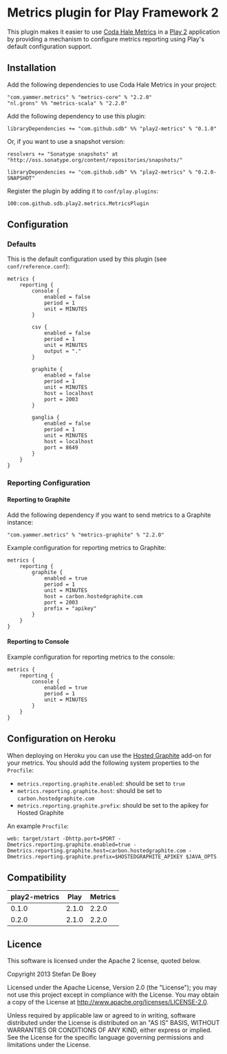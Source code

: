 # Metrics plugin for Play Framework 2

This plugin makes it easier to use [Coda Hale Metrics](http://metrics.codahale.com) in a [Play 2](http://www.playframework.com) application by
providing a mechanism to configure metrics reporting using Play's default configuration support.

## Installation

Add the following dependencies to use Coda Hale Metrics in your project:

    "com.yammer.metrics" % "metrics-core" % "2.2.0"
    "nl.grons" %% "metrics-scala" % "2.2.0"

Add the following dependency to use this plugin:

    libraryDependencies += "com.github.sdb" %% "play2-metrics" % "0.1.0"

Or, if you want to use a snapshot version:

    resolvers += "Sonatype snapshots" at "http://oss.sonatype.org/content/repositories/snapshots/"

    libraryDependencies += "com.github.sdb" %% "play2-metrics" % "0.2.0-SNAPSHOT"

Register the plugin by adding it to `conf/play.plugins`:

    100:com.github.sdb.play2.metrics.MetricsPlugin

## Configuration

### Defaults

This is the default configuration used by this plugin (see `conf/reference.conf`):

    metrics {
        reporting {
            console {
                enabled = false
                period = 1
                unit = MINUTES
            }

            csv {
                enabled = false
                period = 1
                unit = MINUTES
                output = "."
            }

            graphite {
                enabled = false
                period = 1
                unit = MINUTES
                host = localhost
                port = 2003
            }

            ganglia {
                enabled = false
                period = 1
                unit = MINUTES
                host = localhost
                port = 8649
            }
        }
    }

### Reporting Configuration

#### Reporting to Graphite

Add the following dependency if you want to send metrics to a Graphite instance:

    "com.yammer.metrics" % "metrics-graphite" % "2.2.0"

Example configuration for reporting metrics to Graphite:

    metrics {
        reporting {
            graphite {
                enabled = true
                period = 1
                unit = MINUTES
                host = carbon.hostedgraphite.com
                port = 2003
                prefix = "apikey"
            }
        }
    }

#### Reporting to Console

Example configuration for reporting metrics to the console:

    metrics {
        reporting {
            console {
                enabled = true
                period = 1
                unit = MINUTES
            }
        }
    }

## Configuration on Heroku

When deploying on Heroku you can use the [Hosted Graphite](https://addons.heroku.com/hostedgraphite) add-on for your metrics.
You should add the following system properties to the `Procfile`:

* `metrics.reporting.graphite.enabled`: should be set to `true`
* `metrics.reporting.graphite.host`: should be set to `carbon.hostedgraphite.com`
* `metrics.reporting.graphite.prefix`: should be set to the apikey for Hosted Graphite

An example `Procfile`:

    web: target/start -Dhttp.port=$PORT -Dmetrics.reporting.graphite.enabled=true -Dmetrics.reporting.graphite.host=carbon.hostedgraphite.com -Dmetrics.reporting.graphite.prefix=$HOSTEDGRAPHITE_APIKEY $JAVA_OPTS

## Compatibility

| play2-metrics | Play        | Metrics   |
| ------------- | ----------- | --------- |
| 0.1.0         | 2.1.0       | 2.2.0     |
| 0.2.0         | 2.1.0       | 2.2.0     |

## Licence

This software is licensed under the Apache 2 license, quoted below.

Copyright 2013 Stefan De Boey

Licensed under the Apache License, Version 2.0 (the "License"); you may not use this project except in compliance with the License. You may obtain a copy of the License at http://www.apache.org/licenses/LICENSE-2.0.

Unless required by applicable law or agreed to in writing, software distributed under the License is distributed on an "AS IS" BASIS, WITHOUT WARRANTIES OR CONDITIONS OF ANY KIND, either express or implied. See the License for the specific language governing permissions and limitations under the License.